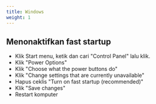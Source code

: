 ```yaml
---
title: Windows
weight: 1
---
```


## Menonaktifkan fast startup

- Klik Start menu, ketik dan cari "Control Panel" lalu klik.
- Klik "Power Options"
- Klik "Choose what the power buttons do"
- Klik "Change settings that are currently unavailable"
- Hapus ceklis "Turn on fast startup (recommended)"
- Klik "Save changes"
- Restart komputer

